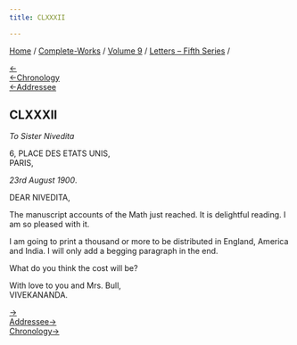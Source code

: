 ```yaml
---
title: CLXXXII

---
```

<div>

[Home](../../../index.htm) / [Complete-Works](../../complete_works.htm)
/ [Volume 9](../volume_9_contents.htm) / [Letters – Fifth
Series](letters_fifth_series_contents.htm) /

[←](181_christine.htm)  
[←Chronology](../../volume_8/epistles_fourth_series/191_brother_hari.htm)  
[←Addressee](../../volume_6/epistles_second_series/160_nivedita.htm)

## CLXXXII

*To Sister Nivedita*

6, PLACE DES ETATS UNIS,  
PARIS,

*23rd August 1900*.

DEAR NIVEDITA,

The manuscript accounts of the Math just reached. It is delightful
reading. I am so pleased with it.

I am going to print a thousand or more to be distributed in England,
America and India. I will only add a begging paragraph in the end.

What do you think the cost will be?

With love to you and Mrs. Bull,  
VIVEKANANDA.

[→](183_christine.htm)  
[Addressee→](../../volume_6/epistles_second_series/161_nivedita.htm)  
[Chronology→](183_christine.htm)

</div>
